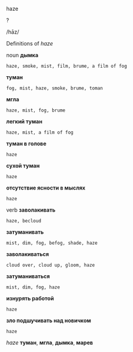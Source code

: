 haze

?

/hāz/

Definitions of _haze_

noun
**дымка**

    haze, smoke, mist, film, brume, a film of fog
**туман**

    fog, mist, haze, smoke, brume, toman
**мгла**

    haze, mist, fog, brume
**легкий туман**

    haze, mist, a film of fog
**туман в голове**

    haze
**сухой туман**

    haze
**отсутствие ясности в мыслях**

    haze

verb
**заволакивать**

    haze, becloud
**затуманивать**

    mist, dim, fog, befog, shade, haze
**заволакиваться**

    cloud over, cloud up, gloom, haze
**затуманиваться**

    mist, dim, fog, haze
**изнурять работой**

    haze
**зло подшучивать над новичком**

    haze

_haze_
**туман**, **мгла**, **дымка**, **марев**